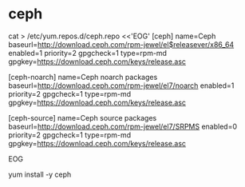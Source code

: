 # ceph


cat > /etc/yum.repos.d/ceph.repo <<'EOG'
[ceph]
name=Ceph
baseurl=http://download.ceph.com/rpm-jewel/el$releasever/x86_64
enabled=1
priority=2
gpgcheck=1
type=rpm-md
gpgkey=https://download.ceph.com/keys/release.asc

[ceph-noarch]
name=Ceph noarch packages
baseurl=http://download.ceph.com/rpm-jewel/el7/noarch
enabled=1
priority=2
gpgcheck=1
type=rpm-md
gpgkey=https://download.ceph.com/keys/release.asc

[ceph-source]
name=Ceph source packages
baseurl=http://download.ceph.com/rpm-jewel/el7/SRPMS
enabled=0
priority=2
gpgcheck=1
type=rpm-md
gpgkey=https://download.ceph.com/keys/release.asc

EOG

yum install -y ceph
